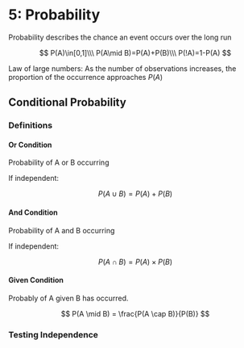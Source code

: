# 5: Probability

Probability describes the chance an event occurs over the long run

$$
P(A)\in[0,1]\\\
P(A\mid B)=P(A)+P(B)\\\
P(!A)=1-P(A)
$$

Law of large numbers: As the number of observations increases, the proportion of the occurrence approaches $P(A)$

## Conditional Probability

### Definitions

#### Or Condition

Probability of A or B occurring

If independent:

$$
P(A\cup B)=P(A)+P(B)
$$

#### And Condition

Probability of A and B occurring

If independent:

$$
P(A \cap B)=P(A) \times P(B)
$$

#### Given Condition

Probably of A given B has occurred.

$$
P(A \mid B) = \frac{P(A \cap B)}{P(B)}
$$

### Testing Independence